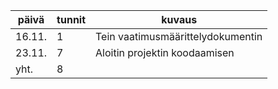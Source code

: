 päivä | tunnit | kuvaus
------ | --- | -------
16.11. | 1 | Tein vaatimusmäärittelydokumentin
23.11. | 7 | Aloitin projektin koodaamisen
yht. | 8 |
